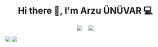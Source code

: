 <h1 align='center'> Hi there 👋, I'm Arzu ÜNÜVAR 💻 </h1>

<p align='center'>
  <a href="https://www.linkedin.com/in/https://www.linkedin.com/in/arzu-%C3%BCn%C3%BCvar-889054192/"><img src="https://img.shields.io/badge/linkedin-%230077B5.svg?&style=for-the-badge&logo=linkedin&logoColor=white" /></a>&nbsp;&nbsp;&nbsp;&nbsp;
    <a href="https://www.gmail.com/in/https://www.gmail.com/in/unuvararzu653@gmail.com"><img src="https://img.shields.io/badge/gmail-%230077B5.svg?&style=for-the-badge&logo=gmail&logoColor=white" /></a>   
</p>

<a href="https://github.com/arzunuvar"><img align="center" src="https://github-readme-stats.vercel.app/api?username=arzunuvar&show_icons=true&bg_color=0d1117&text_color=bdc3c7&title_color=f1c40f&icon_color=f1c40f&hide_border=true" /></a>
<a href="https://github.com/arzunuvar"><img align="center" src="https://github-readme-stats.vercel.app/api/top-langs/?username=arzunuvar&bg_color=0d1117&text_color=bdc3c7&title_color=f1c40f&hide_border=true&layout=compact&langs_count=10&hide=asp.net" /></a>
